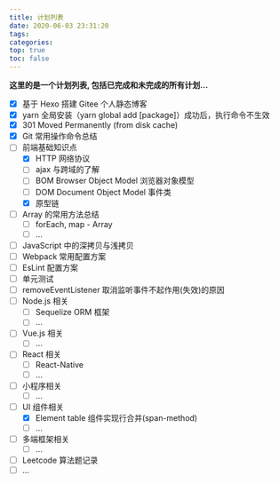 ```yaml
---
title: 计划列表
date: 2020-06-03 23:31:20
tags:
categories:
top: true
toc: false
---
```


**这里的是一个计划列表, 包括已完成和未完成的所有计划...**

<!-- more -->

- [x] 基于 Hexo 搭建 Gitee 个人静态博客
- [x] yarn 全局安装（yarn global add [package]）成功后，执行命令不生效
- [x] 301 Moved Permanently (from disk cache)
- [x] Git 常用操作命令总结
- [ ] 前端基础知识点
  - [x] HTTP 网络协议
  - [ ] ajax 与跨域的了解
  - [ ] BOM Browser Object Model 浏览器对象模型
  - [ ] DOM Document Object Model 事件类
  - [x] 原型链
- [ ] Array 的常用方法总结
  - [ ] forEach, map - Array
  - [ ] ...
- [ ] JavaScript 中的深拷贝与浅拷贝
- [ ] Webpack 常用配置方案
- [ ] EsLint 配置方案
- [ ] 单元测试
- [ ] removeEventListener 取消监听事件不起作用(失效)的原因
- [ ] Node.js 相关
  - [ ] Sequelize ORM 框架
  - [ ] ...
- [ ] Vue.js 相关
  - [ ] ...
- [ ] React 相关
  - [ ] React-Native
  - [ ] ...
- [ ] 小程序相关
  - [ ] ...
- [ ] UI 组件相关
  - [x] Element table 组件实现行合并(span-method)
  - [ ] ...
- [ ] 多端框架相关
  - [ ] ...
- [ ] Leetcode 算法题记录
- [ ] ...

